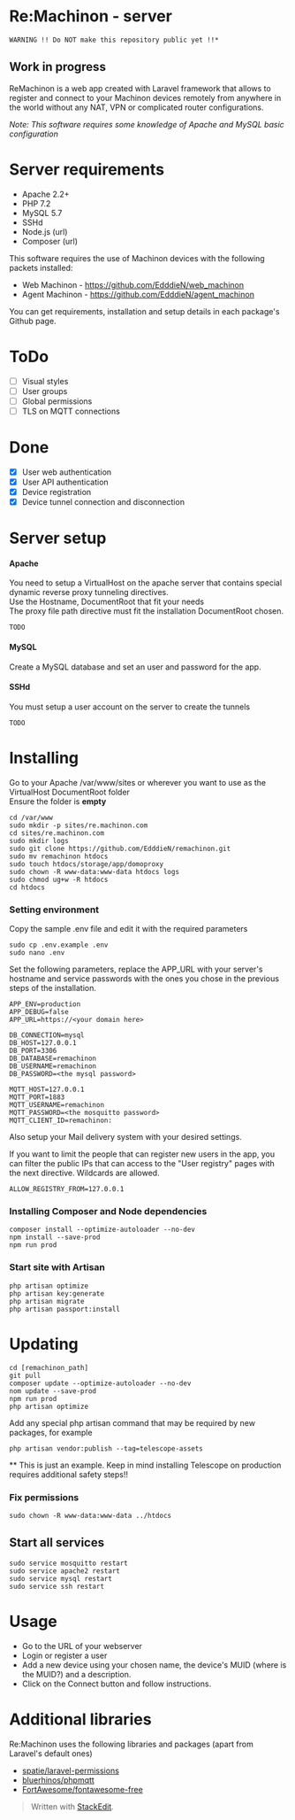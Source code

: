 
# Re:Machinon - server 
  
``` WARNING !! Do NOT make this repository public yet !!* ```   
## Work in progress  
  
ReMachinon is a web app created with Laravel framework that allows to register and connect to your Machinon devices remotely from anywhere in the world without any NAT, VPN or complicated router configurations.  
  
*Note: This software requires some knowledge of Apache and MySQL basic configuration*  
  
# Server requirements  
  
+ Apache 2.2+  
+ PHP 7.2  
+ MySQL 5.7  
+ SSHd  
+ Node.js (url)  
+ Composer (url)  
  
This software requires the use of Machinon devices with the following packets installed:  
  
+ Web Machinon - https://github.com/EdddieN/web_machinon
+ Agent Machinon - https://github.com/EdddieN/agent_machinon
  
You can get requirements, installation and setup details in each package's Github page.  
  
# ToDo  
  
- [ ] Visual styles  
- [ ] User groups  
- [ ] Global permissions  
- [ ] TLS on MQTT connections

# Done

- [X] User web authentication  
- [X] User API authentication  
- [X] Device registration  
- [X] Device tunnel connection and disconnection  
  
# Server setup  
   
#### Apache  
  
You need to setup a VirtualHost on the apache server that contains special dynamic reverse proxy tunneling directives.  
Use the Hostname, DocumentRoot that fit your needs  
The proxy file path directive must fit the installation DocumentRoot chosen.  
  
```  
TODO  
```  
  
#### MySQL  
Create a MySQL database and set an user and password for the app.  
  
#### SSHd  
  
You must setup a user account on the server to create the tunnels  
  
```  
TODO  
```   
  
# Installing  
  
Go to your Apache /var/www/sites or wherever you want to use as the VirtualHost DocumentRoot folder  
Ensure the folder is **empty**  
  
```
cd /var/www
sudo mkdir -p sites/re.machinon.com
cd sites/re.machinon.com
sudo mkdir logs
sudo git clone https://github.com/EdddieN/remachinon.git
sudo mv remachinon htdocs
sudo touch htdocs/storage/app/domoproxy
sudo chown -R www-data:www-data htdocs logs
sudo chmod ug+w -R htdocs
cd htdocs
```

### Setting environment

Copy the sample .env file and edit it with the required parameters
```
sudo cp .env.example .env
sudo nano .env
```
Set the following parameters, replace the APP_URL with your server's hostname and service passwords with the ones you chose in the previous steps of the installation.
```
APP_ENV=production
APP_DEBUG=false
APP_URL=https://<your domain here>

DB_CONNECTION=mysql
DB_HOST=127.0.0.1
DB_PORT=3306
DB_DATABASE=remachinon
DB_USERNAME=remachinon
DB_PASSWORD=<the mysql password>

MQTT_HOST=127.0.0.1
MQTT_PORT=1883
MQTT_USERNAME=remachinon
MQTT_PASSWORD=<the mosquitto password>
MQTT_CLIENT_ID=remachinon:
```
Also setup your Mail delivery system with your desired settings.

If you want to limit the people that can register new users in the app, you can filter the public IPs that can access to the "User registry" pages with the next directive. Wildcards are allowed.
```
ALLOW_REGISTRY_FROM=127.0.0.1
```

### Installing Composer and Node dependencies

```
composer install --optimize-autoloader --no-dev
npm install --save-prod
npm run prod
```

### Start site with Artisan

```
php artisan optimize
php artisan key:generate
php artisan migrate
php artisan passport:install
```
  
# Updating  
  
```  
cd [remachinon_path]
git pull
composer update --optimize-autoloader --no-dev
nom update --save-prod
npm run prod
php artisan optimize
```  
Add any special php artisan command that may be required by new packages, for example
```
php artisan vendor:publish --tag=telescope-assets
```
** This is just an example. Keep in mind installing Telescope on production requires additional safety steps!!

### Fix permissions

```
sudo chown -R www-data:www-data ../htdocs
```

## Start all services

```
sudo service mosquitto restart
sudo service apache2 restart
sudo service mysql restart
sudo service ssh restart
```

# Usage  
  
- Go to the URL of your webserver  
- Login or register a user  
- Add a new device using your chosen name, the device's MUID (where is the MUID?) and a description.  
- Click on the Connect button and follow instructions.  
  
  
# Additional libraries

Re:Machinon uses the following libraries and packages (apart from Laravel's default ones)
- [spatie/laravel-permissions](https://github.com/spatie/laravel-permission) 
- [bluerhinos/phpmqtt](https://github.com/bluerhinos/phpMQTT)
- [FortAwesome/fontawesome-free](https://github.com/FortAwesome/Font-Awesome)

> Written with [StackEdit](https://stackedit.io/).
